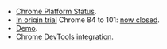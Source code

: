 * [Chrome Platform Status](https://www.chromestatus.com/feature/5078049450098688).
* [In origin trial](https://web.dev/origin-trials/) Chrome 84 to 101: [now closed](/origintrials/#/view_trial/2479231594867458049).
* [Demo](https://private-state-token-demo.glitch.me/).
* [Chrome DevTools integration](/blog/new-in-devtools-89/#trust-token).